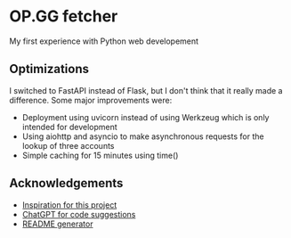 
# OP.GG fetcher

My first experience with Python web developement


## Optimizations

I switched to FastAPI instead of Flask, but I don't think that it really made a difference.
Some major improvements were:
- Deployment using uvicorn instead of using Werkzeug which is only intended for development
- Using aiohttp and asyncio to make asynchronous requests for the lookup of three accounts
- Simple caching for 15 minutes using time()


## Acknowledgements

 - [Inspiration for this project](https://github.com/hamzab70/op.gg-scraper)
 - [ChatGPT for code suggestions](https://chat.openai.com/chat)
 - [README generator](https://readme.so/de/editor)


